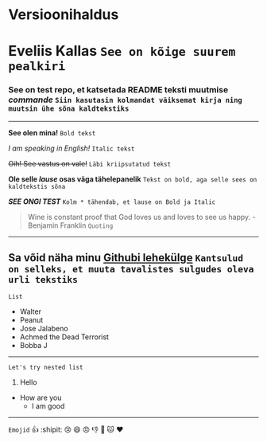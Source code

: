# Versioonihaldus  

# Eveliis Kallas  `See on kõige suurem pealkiri`
### See on test repo, et katsetada README teksti muutmise _commande_  `Siin kasutasin kolmandat väiksemat kirja ning muutsin ühe sõna kaldtekstiks`
------------
**See olen mina!** `Bold tekst`

*I am speaking in English!* `Italic tekst`

~~Oih! See vastus on vale!~~ `Läbi kriipsutatud tekst`

**Ole selle _lause_ osas väga tähelepanelik** `Tekst on bold, aga selle sees on kaldtekstis sõna`

***SEE ONGI TEST*** `Kolm * tähendab, et lause on Bold ja Italic`


>Wine is constant proof that God loves us and loves to see us happy. -Benjamin Franklin `Quoting`

----

Sa võid näha minu [Githubi lehekülge](https://github.com/eveliiskallas) `Kantsulud on selleks, et muuta tavalistes sulgudes oleva urli tekstiks`
----
`List`
- Walter
- Peanut
- Jose Jalabeno
- Achmed the Dead Terrorist
- Bobba J
----
`Let's try nested list`
1. Hello 
- How are you 
  - I am good 
----
`Emojid`
:+1: :shipit: :cry: :smile: :angry: :-1: :monkey: :cat: :heart:
